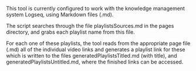 This tool is currently configured to work with the knowledge management system Logseq, using Markdown files (.md).

The script searches through the file playlistsSources.md in the pages directory, and grabs each playlist name from this file.

For each one of these playlists, the tool reads from the appropriate page file (.md) all of the individual video links
and generates a playlist link for these which is written to the files generatedPlaylistsTitled.md (with title),
and generatedPlaylistsUntitled.md, where the finished links can be accessed.
